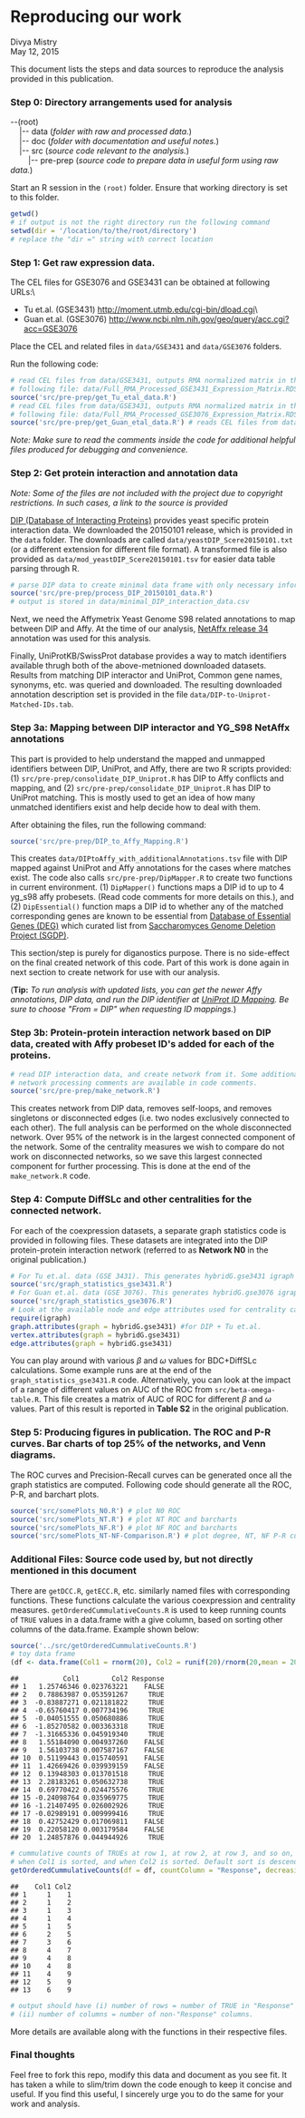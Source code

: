 # Reproducing our work
Divya Mistry  
May 12, 2015  

This document lists the steps and data sources to reproduce the analysis provided in this publication. 
<!-- The document is provided as-is under MIT license. Feel free to reuse as you please, and we'd appreciate proper credit for the work. -->

### Step 0: Directory arrangements used for analysis

\-\-(root)\
&nbsp;&nbsp;&nbsp;&nbsp;|\-- data (_folder with raw and processed data._)\
&nbsp;&nbsp;&nbsp;&nbsp;|\-- doc (_folder with documentation and useful notes._)\
&nbsp;&nbsp;&nbsp;&nbsp;|\-- src (_source code relevant to the analysis._)\
&nbsp;&nbsp;&nbsp;&nbsp;&nbsp;&nbsp;&nbsp;&nbsp;|\-- pre-prep (_source code to prepare data in useful form using raw data._)

Start an R session in the `(root)` folder. Ensure that working directory is set to this folder.


```r
getwd()
# if output is not the right directory run the following command
setwd(dir = '/location/to/the/root/directory')
# replace the "dir =" string with correct location
```

### Step 1: Get raw expression data.
The CEL files for GSE3076 and GSE3431 can be obtained at following URLs:\
- Tu et.al. (GSE3431) <http://moment.utmb.edu/cgi-bin/dload.cgi>\
- Guan et.al. (GSE3076) <http://www.ncbi.nlm.nih.gov/geo/query/acc.cgi?acc=GSE3076>

Place the CEL and related files in `data/GSE3431` and `data/GSE3076` folders.

Run the following code:


```r
# read CEL files from data/GSE3431, outputs RMA normalized matrix in the
# following file: data/Full_RMA_Processed_GSE3431_Expression_Matrix.RDS
source('src/pre-prep/get_Tu_etal_data.R')
# read CEL files from data/GSE3431, outputs RMA normalized matrix in the
# following file: data/Full_RMA_Processed_GSE3076_Expression_Matrix.RDS
source('src/pre-prep/get_Guan_etal_data.R') # reads CEL files from data/GSE3076
```

*Note: Make sure to read the comments inside the code for additional helpful files produced for debugging and convenience.*

### Step 2: Get protein interaction and annotation data

*Note: Some of the files are not included with the project due to copyright restrictions. In such cases, a link to the source is provided*

[DIP (Database of Interacting Proteins)](http://dip.doe-mbi.ucla.edu/dip/Download.cgi) provides yeast specific protein interaction data. We downloaded the 20150101 release, which is provided in the `data` folder. The downloads are called `data/yeastDIP_Scere20150101.txt` (or a different extension for different file format). A transformed file is also provided as `data/mod_yeastDIP_Scere20150101.tsv` for easier data table parsing through R.


```r
# parse DIP data to create minimal data frame with only necessary information
source('src/pre-prep/process_DIP_20150101_data.R')
# output is stored in data/minimal_DIP_interaction_data.csv
```


Next, we need the Affymetrix Yeast Genome S98 related annotations to map between DIP and Affy. At the time of our analysis, [NetAffx release 34](http://www.affymetrix.com/Auth/analysis/downloads/na34/ivt/YG_S98.na34.annot.csv.zip) annotation was used for this analysis.

Finally, UniProtKB/SwissProt database provides a way to match identifiers available thrugh both of the above-metnioned downloaded datasets. Results from matching DIP interactor and UniProt, Common gene names, synonyms, etc. was queried and downloaded. The resulting downloaded annotation description set is provided in the file `data/DIP-to-Uniprot-Matched-IDs.tab`. 

### Step 3a: Mapping between DIP interactor and YG_S98 NetAffx annotations

This part is provided to help understand the mapped and unmapped identifiers between DIP, UniProt, and Affy, there are two R scripts provided: (1) `src/pre-prep/consolidate_DIP_Uniprot.R` has DIP to Affy conflicts and mapping, and (2) `src/pre-prep/consolidate_DIP_Uniprot.R` has DIP to UniProt matching. This is mostly used to get an idea of how many unmatched identifiers exist and help decide how to deal with them.

After obtaining the files, run the following command:

```r
source('src/pre-prep/DIP_to_Affy_Mapping.R')
```

This creates `data/DIPtoAffy_with_additionalAnnotations.tsv` file with DIP mapped against UniProt and Affy annotations for the cases where matches exist. The code also calls `src/pre-prep/DipMapper.R` to create two functions in current environment. (1) `DipMapper()` functions maps a DIP id to up to 4 yg\_s98 affy probesets. (Read code comments for more details on this.), and (2) `DipEssential()` function maps a DIP id to whether any of the matched corresponding genes are known to be essential from [Database of Essential Genes (DEG)](http://tubic.tju.edu.cn/deg/show.php?selfield=ac&term=DEG2001&page=1&db=e) which curated list from [Saccharomyces Genome Deletion Project (SGDP)](http://www-sequence.stanford.edu/group/yeast_deletion_project/).

This section/step is purely for diganostics purpose. There is no side-effect on the final created network of this code. Part of this work is done again in next section to create network for use with our analysis.

(**Tip:** _To run analysis with updated lists, you can get the newer Affy annotations, DIP data, and run the DIP identifier at [UniProt ID Mapping](http://www.uniprot.org/uploadlists/). Be sure to choose "From = DIP" when requesting ID mappings._)

### Step 3b: Protein-protein interaction network based on DIP data, created with Affy probeset ID's added for each of the proteins.


```r
# read DIP interaction data, and create network from it. Some additional
# network processing comments are available in code comments.
source('src/pre-prep/make_network.R')
```

This creates network from DIP data, removes self-loops, and removes singletons or disconnected edges (i.e. two nodes exclusively connected to each other). The full analysis can be performed on the whole disconnected network. Over 95% of the network is in the largest connected component of the network. Some of the centrality measures we wish to compare do not work on disconnected networks, so we save this largest connected component for further processing. This is done at the end of the `make_network.R` code.

### Step 4: Compute DiffSLc and other centralities for the connected network.

For each of the coexpression datasets, a separate graph statistics code is provided in following files. These datasets are integrated into the DIP protein-protein interaction network (referred to as **Network N0** in the original publication.)


```r
# For Tu et.al. data (GSE 3431). This generates hybridG.gse3431 igraph network
source('src/graph_statistics_gse3431.R')
# For Guan et.al. data (GSE 3076). This generates hybridG.gse3076 igraph network
source('src/graph_statistics_gse3076.R')
# Look at the available node and edge attributes used for centrality calculations
require(igraph)
graph.attributes(graph = hybridG.gse3431) #for DIP + Tu et.al.
vertex.attributes(graph = hybridG.gse3431)
edge.attributes(graph = hybridG.gse3431)
```

You can play around with various $\beta$ and $\omega$ values for BDC+DiffSLc calculations. Some example runs are at the end of the `graph_statistics_gse3431.R` code. Alternatively, you can look at the impact of a range of different values on AUC of the ROC from `src/beta-omega-table.R`. This file creates a matrix of AUC of ROC for different $\beta$ and $\omega$ values. Part of this result is reported in **Table S2** in the original publication.

### Step 5: Producing figures in publication. The ROC and P-R curves. Bar charts of top 25% of the networks, and Venn diagrams.

The ROC curves and Precision-Recall curves can be generated once all the graph statistics are computed. Following code should generate all the ROC, P-R, and barchart plots.


```r
source('src/somePlots_N0.R') # plot N0 ROC
source('src/somePlots_NT.R') # plot NT ROC and barcharts
source('src/somePlots_NF.R') # plot NF ROC and barcharts
source('src/somePlots_NT-NF-Comparison.R') # plot degree, NT, NF P-R curve
```

### Additional Files: Source code used by, but not directly mentioned in this document
There are `getDCC.R`, `getECC.R`, etc. similarly named files with corresponding functions. These functions calculate the various coexpression and centrality measures. `getOrderedCummulativeCounts.R` is used to keep running counts of `TRUE` values in a data.frame with a give column, based on sorting other columns of the data.frame. Example shown below:


```r
source('../src/getOrderedCummulativeCounts.R')
# toy data frame
(df <- data.frame(Col1 = rnorm(20), Col2 = runif(20)/rnorm(20,mean = 20), Response = (sample(2000,20) > 1000)))
```

```
##           Col1        Col2 Response
## 1   1.25746346 0.023763221    FALSE
## 2   0.78863987 0.053591267     TRUE
## 3  -0.83887271 0.021181822     TRUE
## 4  -0.65760417 0.007734196     TRUE
## 5  -0.04051555 0.050680886     TRUE
## 6  -1.85270582 0.003363318     TRUE
## 7  -1.31665336 0.045919340     TRUE
## 8   1.55184090 0.004937260    FALSE
## 9   1.56103738 0.007587167    FALSE
## 10  0.51199443 0.015740591    FALSE
## 11  1.42669426 0.039939159    FALSE
## 12  0.13948303 0.013701518     TRUE
## 13  2.28183261 0.050632738     TRUE
## 14  0.69770422 0.024475576     TRUE
## 15 -0.24098764 0.035969775     TRUE
## 16 -1.21407495 0.026002926     TRUE
## 17 -0.02989191 0.009999416     TRUE
## 18  0.42752429 0.017069811    FALSE
## 19  0.22058120 0.003179584    FALSE
## 20  1.24857876 0.044944926     TRUE
```

```r
# cummulative counts of TRUEs at row 1, at row 2, at row 3, and so on,
# when Col1 is sorted, and when Col2 is sorted. Default sort is descending.
getOrderedCummulativeCounts(df = df, countColumn = "Response", decreasing = T)
```

```
##    Col1 Col2
## 1     1    1
## 2     1    2
## 3     1    3
## 4     1    4
## 5     1    5
## 6     2    5
## 7     3    6
## 8     4    7
## 9     4    8
## 10    4    8
## 11    4    9
## 12    5    9
## 13    6    9
```

```r
# output should have (i) number of rows = number of TRUE in "Response" column, and 
# (ii) number of columns = number of non-"Response" columns.
```

More details are available along with the functions in their respective files.

### Final thoughts
Feel free to fork this repo, modify this data and document as you see fit. It has taken a while to slim/trim down the code enough to keep it concise and useful. If you find this useful, I sincerely urge you to do the same for your work and analysis.

